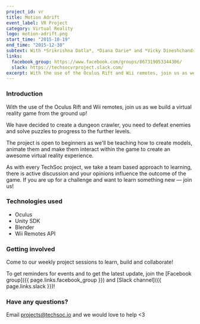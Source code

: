 ```yaml
---
project_id: vr
title: Motion Adrift
event_label: VR Project
category: Virtual Reality
logo: motion-adrift.png
start_time: "2015-10-19"
end_time: "2015-12-30"
subtext: With *Srikrishna Datla*, *Diana Darie* and *Vicky Dineshchandra*
links:
  facebook_group: https://www.facebook.com/groups/867319053344306/
  slack: https://techsocvrproject.slack.com/
excerpt: With the use of the Oculus Rift and Wii remotes, join us as we build a virtual reality game from the ground up!
---
```


### Introduction

With the use of the Oculus Rift and Wii remotes, join us as we build a virtual reality game from the ground up!

We have decided to create a dungeon crawler, you need to defeat enemies and solve puzzles to progress to the further levels.

The project is open to beginners as we'll be teaching how to create models, animate them and make them interact within the game to create an awesome virtual reality experience.

As with every TechSoc project, we take a team based approach to learning, there is active discussion and your opinions influence the outcome of the game. If you are up for a challenge and want to learn something new &mdash; join us!

### Technologies used

- Oculus
- Unity SDK
- Blender
- Wii Remotes API

### Getting involved

Come to our weekly project sessions to learn, build and collaborate!

To get reminders for events and to get the latest update, join the [Facebook group]({{ page.links.facebook_group }}) and [Slack channel]({{ page.links.slack }})!

### Have any questions?

Email <projects@techsoc.io> and we would love to help <3  

